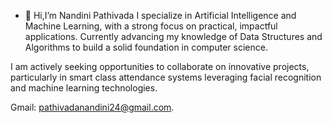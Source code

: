 - 👋 Hi,I’m Nandini Pathivada
I specialize in Artificial Intelligence and Machine Learning, with a strong focus on practical, impactful applications. Currently advancing my knowledge of Data Structures and Algorithms to build a solid foundation in computer science.

I am actively seeking opportunities to collaborate on innovative projects, particularly in smart class attendance systems leveraging facial recognition and machine learning technologies.

Gmail: pathivadanandini24@gmail.com.


<!---
Nandini2455/Nandini2455 is a ✨ special ✨ repository because its `README.md` (this file) appears on your GitHub profile.
You can click the Preview link to take a look at your changes.
--->
